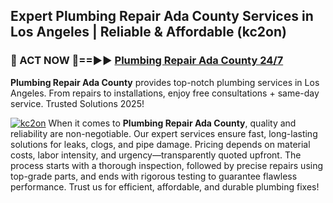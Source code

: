 ## Expert Plumbing Repair Ada County Services in Los Angeles | Reliable & Affordable (kc2on)  

<h3>🚿 ACT NOW 🌟==►► <a href="https://tinyurl.com/2ne6vx2x" rel="nofollow">Plumbing Repair Ada County 24/7</a></h3>

**Plumbing Repair Ada County** provides top-notch plumbing services in Los Angeles. From repairs to installations, enjoy free consultations + same-day service. Trusted Solutions 2025!

[![kc2on](https://i.imgur.com/4PFF4AK.jpeg)](https://tinyurl.com/2ne6vx2x)
When it comes to **Plumbing Repair Ada County**, quality and reliability are non-negotiable. Our expert services ensure fast, long-lasting solutions for leaks, clogs, and pipe damage. Pricing depends on material costs, labor intensity, and urgency—transparently quoted upfront. The process starts with a thorough inspection, followed by precise repairs using top-grade parts, and ends with rigorous testing to guarantee flawless performance. Trust us for efficient, affordable, and durable plumbing fixes!